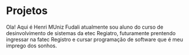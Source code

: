 # Projetos
Ola! Aqui é Henri MUniz Fudali atualmente sou aluno do curso de desinvolvimento de sistemas da etec Regiatro, futuramente prentendo ingressar na fatec Registro e cursar programação de software que é meu imprego dos sonhos.